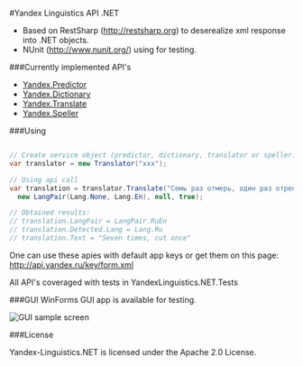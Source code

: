 #Yandex Linguistics API .NET

* Based on RestSharp (http://restsharp.org) to deserealize xml response into .NET objects.
* NUnit (http://www.nunit.org/) using for testing.

###Currently implemented API's
* [Yandex.Predictor](http://api.yandex.ru/predictor/)
* [Yandex.Dictionary](http://api.yandex.ru/dictionary/)
* [Yandex.Translate](http://api.yandex.ru/translate/)
* [Yandex.Speller](http://api.yandex.ru/speller/)

###Using
```csharp

// Create service object (predictor, dictionary, translator or speller) with app key
var translator = new Translator("xxx");

// Using api call
var translation = translator.Translate("Семь раз отмерь, один раз отрежь",
  new LangPair(Lang.None, Lang.En), null, true);

// Obtained results:
// translation.LangPair = LangPair.RuEn
// translation.Detected.Lang = Lang.Ru
// translation.Text = "Seven times, cut once"

```

One can use these apies with default app keys or get them on this page: http://api.yandex.ru/key/form.xml

All API's coveraged with tests in YandexLinguistics.NET.Tests

###GUI
WinForms GUI app is available for testing.

<img src="http://habrastorage.org/storage3/3a3/65f/e27/3a365fe27b53aeb2878021bc89dc9984.png" alt="GUI sample screen"/>

###License

Yandex-Linguistics.NET is licensed under the Apache 2.0 License.
